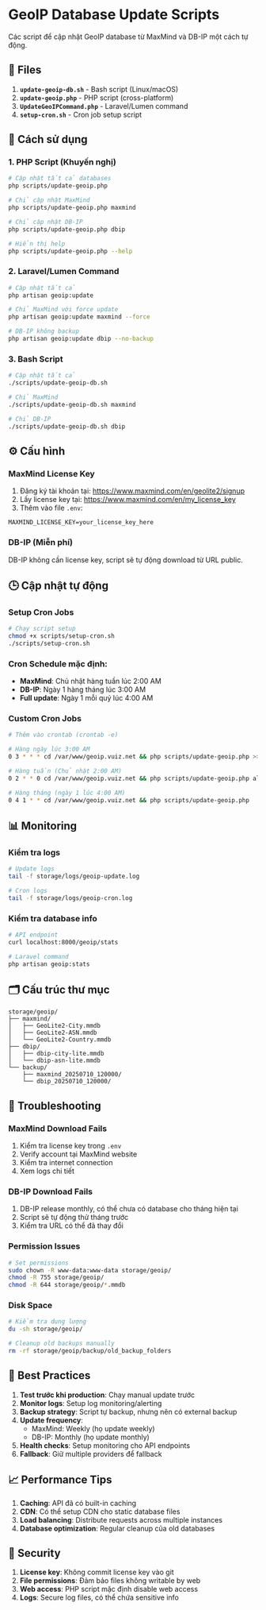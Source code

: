 # GeoIP Database Update Scripts

Các script để cập nhật GeoIP database từ MaxMind và DB-IP một cách tự động.

## 📁 Files

1. **`update-geoip-db.sh`** - Bash script (Linux/macOS)
2. **`update-geoip.php`** - PHP script (cross-platform)
3. **`UpdateGeoIPCommand.php`** - Laravel/Lumen command
4. **`setup-cron.sh`** - Cron job setup script

## 🚀 Cách sử dụng

### 1. PHP Script (Khuyến nghị)

```bash
# Cập nhật tất cả databases
php scripts/update-geoip.php

# Chỉ cập nhật MaxMind
php scripts/update-geoip.php maxmind

# Chỉ cập nhật DB-IP
php scripts/update-geoip.php dbip

# Hiển thị help
php scripts/update-geoip.php --help
```

### 2. Laravel/Lumen Command

```bash
# Cập nhật tất cả
php artisan geoip:update

# Chỉ MaxMind với force update
php artisan geoip:update maxmind --force

# DB-IP không backup
php artisan geoip:update dbip --no-backup
```

### 3. Bash Script

```bash
# Cập nhật tất cả
./scripts/update-geoip-db.sh

# Chỉ MaxMind
./scripts/update-geoip-db.sh maxmind

# Chỉ DB-IP
./scripts/update-geoip-db.sh dbip
```

## ⚙️ Cấu hình

### MaxMind License Key

1. Đăng ký tài khoản tại: https://www.maxmind.com/en/geolite2/signup
2. Lấy license key tại: https://www.maxmind.com/en/my_license_key
3. Thêm vào file `.env`:

```env
MAXMIND_LICENSE_KEY=your_license_key_here
```

### DB-IP (Miễn phí)

DB-IP không cần license key, script sẽ tự động download từ URL public.

## 🕒 Cập nhật tự động

### Setup Cron Jobs

```bash
# Chạy script setup
chmod +x scripts/setup-cron.sh
./scripts/setup-cron.sh
```

### Cron Schedule mặc định:

-   **MaxMind**: Chủ nhật hàng tuần lúc 2:00 AM
-   **DB-IP**: Ngày 1 hàng tháng lúc 3:00 AM
-   **Full update**: Ngày 1 mỗi quý lúc 4:00 AM

### Custom Cron Jobs

```bash
# Thêm vào crontab (crontab -e)

# Hàng ngày lúc 3:00 AM
0 3 * * * cd /var/www/geoip.vuiz.net && php scripts/update-geoip.php >> storage/logs/geoip-cron.log 2>&1

# Hàng tuần (Chủ nhật 2:00 AM)
0 2 * * 0 cd /var/www/geoip.vuiz.net && php scripts/update-geoip.php all

# Hàng tháng (ngày 1 lúc 4:00 AM)
0 4 1 * * cd /var/www/geoip.vuiz.net && php scripts/update-geoip.php
```

## 📊 Monitoring

### Kiểm tra logs

```bash
# Update logs
tail -f storage/logs/geoip-update.log

# Cron logs
tail -f storage/logs/geoip-cron.log
```

### Kiểm tra database info

```bash
# API endpoint
curl localhost:8000/geoip/stats

# Laravel command
php artisan geoip:stats
```

## 🗂️ Cấu trúc thư mục

```
storage/geoip/
├── maxmind/
│   ├── GeoLite2-City.mmdb
│   ├── GeoLite2-ASN.mmdb
│   └── GeoLite2-Country.mmdb
├── dbip/
│   ├── dbip-city-lite.mmdb
│   └── dbip-asn-lite.mmdb
└── backup/
    ├── maxmind_20250710_120000/
    └── dbip_20250710_120000/
```

## 🔧 Troubleshooting

### MaxMind Download Fails

1. Kiểm tra license key trong `.env`
2. Verify account tại MaxMind website
3. Kiểm tra internet connection
4. Xem logs chi tiết

### DB-IP Download Fails

1. DB-IP release monthly, có thể chưa có database cho tháng hiện tại
2. Script sẽ tự động thử tháng trước
3. Kiểm tra URL có thể đã thay đổi

### Permission Issues

```bash
# Set permissions
sudo chown -R www-data:www-data storage/geoip/
chmod -R 755 storage/geoip/
chmod -R 644 storage/geoip/*.mmdb
```

### Disk Space

```bash
# Kiểm tra dung lượng
du -sh storage/geoip/

# Cleanup old backups manually
rm -rf storage/geoip/backup/old_backup_folders
```

## 🎯 Best Practices

1. **Test trước khi production**: Chạy manual update trước
2. **Monitor logs**: Setup log monitoring/alerting
3. **Backup strategy**: Script tự backup, nhưng nên có external backup
4. **Update frequency**:
    - MaxMind: Weekly (họ update weekly)
    - DB-IP: Monthly (họ update monthly)
5. **Health checks**: Setup monitoring cho API endpoints
6. **Fallback**: Giữ multiple providers để fallback

## 📈 Performance Tips

1. **Caching**: API đã có built-in caching
2. **CDN**: Có thể setup CDN cho static database files
3. **Load balancing**: Distribute requests across multiple instances
4. **Database optimization**: Regular cleanup của old databases

## 🔐 Security

1. **License key**: Không commit license key vào git
2. **File permissions**: Đảm bảo files không writable by web
3. **Web access**: PHP script mặc định disable web access
4. **Logs**: Secure log files, có thể chứa sensitive info
